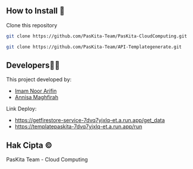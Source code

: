 ## How to Install 🔧
Clone this repository
```bash
git clone https://github.com/PasKita-Team/PasKita-CloudComputing.git
```
```bash
git clone https://github.com/PasKita-Team/API-Templategenerate.git
```

## Developers👷‍♀
This project developed by:
* [Imam Noor Arifin](https://github.com/Imamnoor23)
* [Annisa Maghfirah](https://github.com/AnnisaMaghfirah)

Link Deploy:
* https://getfirestore-service-7dvq7yjxlq-et.a.run.app/get_data 
* https://templatepaskita-7dvq7yjxlq-et.a.run.app/run 

## Hak Cipta ©️
PasKita Team - Cloud Computing
